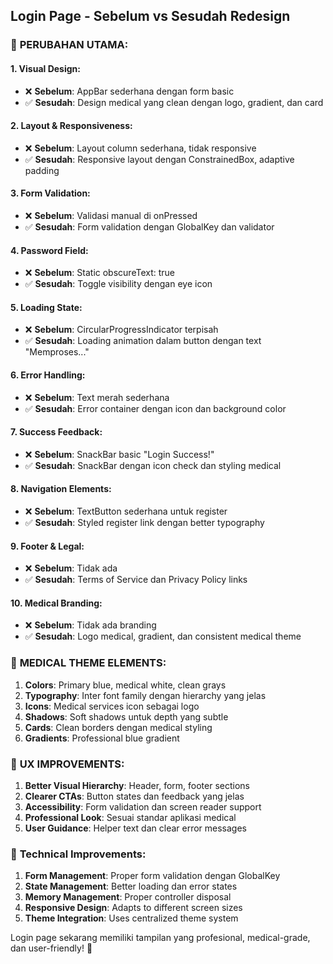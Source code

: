 ## Login Page - Sebelum vs Sesudah Redesign

### 🎨 **PERUBAHAN UTAMA:**

#### **1. Visual Design:**
- ❌ **Sebelum**: AppBar sederhana dengan form basic
- ✅ **Sesudah**: Design medical yang clean dengan logo, gradient, dan card

#### **2. Layout & Responsiveness:**
- ❌ **Sebelum**: Layout column sederhana, tidak responsive
- ✅ **Sesudah**: Responsive layout dengan ConstrainedBox, adaptive padding

#### **3. Form Validation:**
- ❌ **Sebelum**: Validasi manual di onPressed
- ✅ **Sesudah**: Form validation dengan GlobalKey dan validator

#### **4. Password Field:**
- ❌ **Sebelum**: Static obscureText: true
- ✅ **Sesudah**: Toggle visibility dengan eye icon

#### **5. Loading State:**
- ❌ **Sebelum**: CircularProgressIndicator terpisah
- ✅ **Sesudah**: Loading animation dalam button dengan text "Memproses..."

#### **6. Error Handling:**
- ❌ **Sebelum**: Text merah sederhana
- ✅ **Sesudah**: Error container dengan icon dan background color

#### **7. Success Feedback:**
- ❌ **Sebelum**: SnackBar basic "Login Success!"
- ✅ **Sesudah**: SnackBar dengan icon check dan styling medical

#### **8. Navigation Elements:**
- ❌ **Sebelum**: TextButton sederhana untuk register
- ✅ **Sesudah**: Styled register link dengan better typography

#### **9. Footer & Legal:**
- ❌ **Sebelum**: Tidak ada
- ✅ **Sesudah**: Terms of Service dan Privacy Policy links

#### **10. Medical Branding:**
- ❌ **Sebelum**: Tidak ada branding
- ✅ **Sesudah**: Logo medical, gradient, dan consistent medical theme

### 🏥 **MEDICAL THEME ELEMENTS:**

1. **Colors**: Primary blue, medical white, clean grays
2. **Typography**: Inter font family dengan hierarchy yang jelas
3. **Icons**: Medical services icon sebagai logo
4. **Shadows**: Soft shadows untuk depth yang subtle
5. **Cards**: Clean borders dengan medical styling
6. **Gradients**: Professional blue gradient

### 📱 **UX IMPROVEMENTS:**

1. **Better Visual Hierarchy**: Header, form, footer sections
2. **Clearer CTAs**: Button states dan feedback yang jelas
3. **Accessibility**: Form validation dan screen reader support
4. **Professional Look**: Sesuai standar aplikasi medical
5. **User Guidance**: Helper text dan clear error messages

### 🔧 **Technical Improvements:**

1. **Form Management**: Proper form validation dengan GlobalKey
2. **State Management**: Better loading dan error states
3. **Memory Management**: Proper controller disposal
4. **Responsive Design**: Adapts to different screen sizes
5. **Theme Integration**: Uses centralized theme system

Login page sekarang memiliki tampilan yang profesional, medical-grade, dan user-friendly! 🎉
